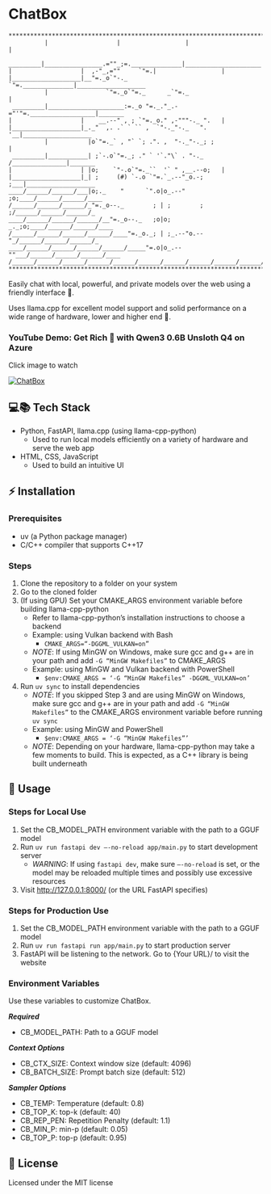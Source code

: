 # ChatBox
```
*******************************************************************************
          |                   |                  |                     |
 _________|________________.=""_;=.______________|_____________________|_______
|                   |  ,-"_,=""     `"=.|                  |
|___________________|__"=._o`"-._        `"=.______________|___________________
          |                `"=._o`"=._      _`"=._                     |
 _________|_____________________:=._o "=._."_.-="'"=.__________________|_______
|                   |    __.--" , ; `"=._o." ,-"""-._ ".   |
|___________________|_._"  ,. .` ` `` ,  `"-._"-._   ". '__|___________________
          |           |o`"=._` , "` `; .". ,  "-._"-._; ;              |
 _________|___________| ;`-.o`"=._; ." ` '`."\` . "-._ /_______________|_______
|                   | |o;    `"-.o`"=._``  '` " ,__.--o;   |
|___________________|_| ;     (#) `-.o `"=.`_.--"_o.-; ;___|___________________
____/______/______/___|o;._    "      `".o|o_.--"    ;o;____/______/______/____
/______/______/______/_"=._o--._        ; | ;        ; ;/______/______/______/_
____/______/______/______/__"=._o--._   ;o|o;     _._;o;____/______/______/____
/______/______/______/______/____"=._o._; | ;_.--"o.--"_/______/______/______/_
____/______/______/______/______/_____"=.o|o_.--""___/______/______/______/____
/______/______/______/______/______/______/______/______/______/______/[TomekK]
*******************************************************************************
```
Easily chat with local, powerful, and private models over the web using a friendly interface 💬.

Uses llama.cpp for excellent model support and solid performance on a wide range of hardware, lower and higher end 🦙.

### YouTube Demo: Get Rich 💸 with Qwen3 0.6B Unsloth Q4 on Azure
Click image to watch

[![ChatBox](https://img.youtube.com/vi/gLF85WsAwoA/0.jpg)](https://www.youtube.com/watch?v=gLF85WsAwoA)

## 💻📚 Tech Stack
- Python, FastAPI, llama.cpp (using llama-cpp-python)
	- Used to run local models efficiently on a variety of hardware and serve the web app
 - HTML, CSS, JavaScript
   - Used to build an intuitive UI
## ⚡ Installation
### Prerequisites
- uv (a Python package manager)
- C/C++ compiler that supports C++17
### Steps
1. Clone the repository to a folder on your system
2. Go to the cloned folder
3. (If using GPU) Set your CMAKE_ARGS environment variable before building llama-cpp-python
	- Refer to llama-cpp-python’s installation instructions to choose a backend
	- Example: using Vulkan backend with Bash
		- `CMAKE_ARGS=“-DGGML_VULKAN=on”`
	- *NOTE*: If using MinGW on Windows, make sure gcc and g++ are in your path and add `-G “MinGW Makefiles”` to CMAKE_ARGS
	- Example: using MinGW and Vulkan backend with PowerShell
		- `$env:CMAKE_ARGS = ‘-G “MinGW Makefiles” -DGGML_VULKAN=on’`
4. Run `uv sync` to install dependencies
    - *NOTE*: If you skipped Step 3 and are using MinGW on Windows, make sure gcc and g++ are in your path and add `-G “MinGW Makefiles”` to the CMAKE_ARGS environment variable before running `uv sync`
    - Example: using MinGW and PowerShell
        - `$env:CMAKE_ARGS = ‘-G “MinGW Makefiles”’`
	- *NOTE*: Depending on your hardware,  llama-cpp-python may take a few moments to build. This is expected, as a C++ library is being built underneath 
## 🚀 Usage
### Steps for Local Use
1. Set the CB_MODEL_PATH environment variable with the path to a GGUF model
2. Run `uv run fastapi dev —-no-reload app/main.py` to start development server
	- *WARNING*: If using `fastapi dev`, make sure `—-no-reload` is set, or the model may be reloaded multiple times and possibly use excessive resources
3. Visit http://127.0.0.1:8000/ (or the URL FastAPI specifies)
### Steps for Production Use
1. Set the CB_MODEL_PATH environment variable with the path to a GGUF model
2. Run `uv run fastapi run app/main.py` to start production server
3. FastAPI will be listening to the network. Go to {Your URL}/ to visit the website
### Environment Variables
Use these variables to customize ChatBox.

***Required***
- CB_MODEL_PATH: Path to a GGUF model

***Context Options***
- CB_CTX_SIZE: Context window size (default: 4096)
- CB_BATCH_SIZE: Prompt batch size (default: 512)

***Sampler Options***
- CB_TEMP: Temperature (default: 0.8)
- CB_TOP_K: top-k (default: 40)
- CB_REP_PEN: Repetition Penalty (default: 1.1)
- CB_MIN_P: min-p (default: 0.05)
- CB_TOP_P: top-p (default: 0.95)
## 📎 License
Licensed under the MIT license
